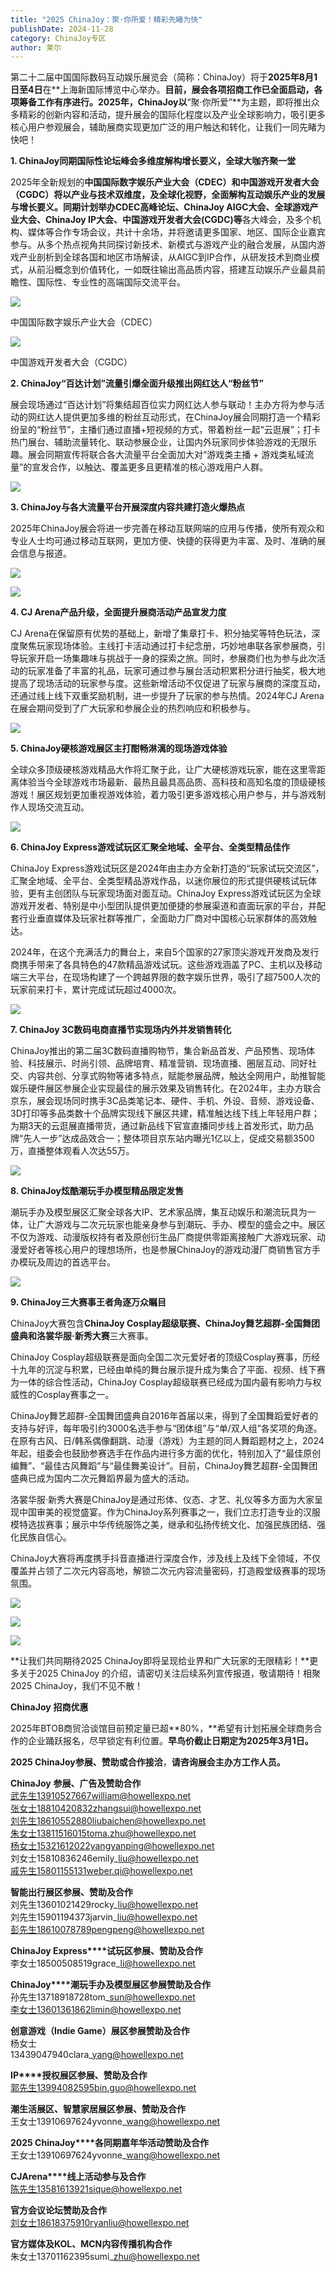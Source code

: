 ```yaml
---
title: "2025 ChinaJoy：聚·你所爱！精彩先睹为快"
publishDate: 2024-11-28
category: ChinaJoy专区
author: 莱尔
---
```


第二十二届中国国际数码互动娱乐展览会（简称：ChinaJoy）将于**2025年8月1日至4日**在**上海新国际博览中心举办。**目前，展会各项招商工作已全面启动，各项筹备工作有序进行。2025年，ChinaJoy以**“聚·你所爱”**为主题，即将推出众多精彩的创新内容和活动，提升展会的国际化程度以及产业全球影响力，吸引更多核心用户参观展会，辅助展商实现更加广泛的用户触达和转化，让我们一同先睹为快吧！

**1\. ChinaJoy同期国际性论坛峰会多维度解构增长要义，全球大咖齐聚一堂**

2025年全新规划的**中国国际数字娱乐产业大会（CDEC）**和**中国游戏开发者大会（CGDC）**将以产业与技术双维度，及全球化视野，全面解构互动娱乐产业的发展与增长要义。同期计划举办**CDEC高峰论坛、ChinaJoy AIGC大会、全球游戏产业大会、ChinaJoy IP大会、中国游戏开发者大会(CGDC)等**各大峰会，及多个机构、媒体等合作专场会议，共计十余场，并将邀请更多国家、地区、国际企业嘉宾参与。从多个热点视角共同探讨新技术、新模式与游戏产业的融合发展，从国内游戏产业剖析到全球各国和地区市场解读，从AIGC到IP合作，从研发技术到商业模式，从前沿概念到价值转化，一如既往输出高品质内容，搭建互动娱乐产业最具前瞻性、国际性、专业性的高端国际交流平台。

![](https://ec-net-1251389766.cos.ap-shanghai.myqcloud.com/wp-content/uploads/2024/11/20241128143126137.png)

中国国际数字娱乐产业大会（CDEC）

![](https://ec-net-1251389766.cos.ap-shanghai.myqcloud.com/wp-content/uploads/2024/11/20241128143129651.png)

中国游戏开发者大会（CGDC）

**2\. ChinaJoy“百达计划”流量引爆全面升级推出网红达人“粉丝节”**

展会现场通过“百达计划”将集结超百位实力网红达人参与联动！主办方将为参与活动的网红达人提供更加多维的粉丝互动形式，在ChinaJoy展会同期打造一个精彩纷呈的“粉丝节”，主播们通过直播+短视频的方式，带着粉丝一起“云逛展”；打卡热门展台、辅助流量转化、联动参展企业，让国内外玩家同步体验游戏的无限乐趣。展会同期宣传将联合各大流量平台全面加大对“游戏类主播 + 游戏类私域流量”的宣发合作，以触达、覆盖更多且更精准的核心游戏用户人群。

![](https://ec-net-1251389766.cos.ap-shanghai.myqcloud.com/wp-content/uploads/2024/11/20241128143132894.png)

**3\. ChinaJoy与各大流量平台开展深度内容共建打造火爆热点**

2025年ChinaJoy展会将进一步完善在移动互联网端的应用与传播，使所有观众和专业人士均可通过移动互联网，更加方便、快捷的获得更为丰富、及时、准确的展会信息与报道。

![](https://ec-net-1251389766.cos.ap-shanghai.myqcloud.com/wp-content/uploads/2024/11/20241128143135599.png)

![](https://ec-net-1251389766.cos.ap-shanghai.myqcloud.com/wp-content/uploads/2024/11/20241128143137858.png)

**4\. CJ Arena产品升级，全面提升展商活动产品宣发力度**

CJ Arena在保留原有优势的基础上，新增了集章打卡、积分抽奖等特色玩法，深度聚焦玩家现场体验。主线打卡活动通过打卡纪念册，巧妙地串联各家参展商，引导玩家开启一场集趣味与挑战于一身的探索之旅。同时，参展商们也为参与此次活动的玩家准备了丰富的礼品，玩家可通过参与展台活动积累积分进行抽奖，极大地提高了现场活动的玩家参与度。这些新增活动不仅促进了玩家与展商的深度互动，还通过线上线下双重奖励机制，进一步提升了玩家的参与热情。2024年CJ Arena在展会期间受到了广大玩家和参展企业的热烈响应和积极参与。

![](https://ec-net-1251389766.cos.ap-shanghai.myqcloud.com/wp-content/uploads/2024/11/20241128143140117.png)

**5\. ChinaJoy硬核游戏展区主打酣畅淋漓的现场游戏体验**

全球众多顶级硬核游戏精品大作将汇聚于此，让广大硬核游戏玩家，能在这里零距离体验当今全球游戏市场最新、最热且最具高品质、高科技和高知名度的顶级硬核游戏！展区规划更加重视游戏体验，着力吸引更多游戏核心用户参与，并与游戏制作人现场交流互动。

![](https://ec-net-1251389766.cos.ap-shanghai.myqcloud.com/wp-content/uploads/2024/11/20241128143145158.png)

**6\. ChinaJoy Express游戏试玩区汇聚全地域、全平台、全类型精品佳作**

ChinaJoy Express游戏试玩区是2024年由主办方全新打造的“玩家试玩交流区”，汇聚全地域、全平台、全类型精品游戏作品，以迷你展位的形式提供硬核试玩体验，更有主创团队与玩家现场面对面互动。ChinaJoy Express游戏试玩区为全球游戏开发者、特别是中小型团队提供更加便捷的参展渠道和直面玩家的平台，并配套行业垂直媒体及玩家社群等推广，全面助力厂商对中国核心玩家群体的高效触达。

2024年，在这个充满活力的舞台上，来自5个国家的27家顶尖游戏开发商及发行商携手带来了各具特色的47款精品游戏试玩。这些游戏涵盖了PC、主机以及移动端三大平台，在现场构建了一个跨越界限的数字娱乐世界，吸引了超7500人次的玩家前来打卡，累计完成试玩超过4000次。

![](https://ec-net-1251389766.cos.ap-shanghai.myqcloud.com/wp-content/uploads/2024/11/20241128143147633.png)

**7\. ChinaJoy 3C数码电商直播节实现场内外并发销售转化**

ChinaJoy推出的第二届3C数码直播购物节，集合新品首发、产品预售、现场体验、科技展示、时尚引领、品牌培育、精准营销、现场直播、圈层互动、同好社交、内容共创、分享式购物等诸多特点，赋能参展品牌，触达全网用户，助推智能娱乐硬件展区参展企业实现最佳的展示效果及销售转化。在2024年，主办方联合京东，展会现场同时携手3C品类笔记本、硬件、手机、外设、音频、游戏设备、3D打印等多品类数十个品牌实现线下展区共建，精准触达线下线上年轻用户群；为期3天的云逛展直播带货，通过新品线下官宣直播同步线上首发形式，助力品牌“先人一步”达成品效合一；整体项目京东站内曝光1亿以上，促成交易额3500万，直播整体观看人次达55万。

![](https://ec-net-1251389766.cos.ap-shanghai.myqcloud.com/wp-content/uploads/2024/11/20241128143150387.png)

**8\. ChinaJoy炫酷潮玩手办模型精品限定发售**

潮玩手办及模型展区汇聚全球各大IP、艺术家品牌，集互动娱乐和潮流玩具为一体，让广大游戏与二次元玩家也能亲身参与到潮玩、手办、模型的盛会之中。展区不仅为游戏、动漫版权持有者及原创衍生品厂商提供零距离接触广大游戏玩家、动漫爱好者等核心用户的理想场所，也是参展ChinaJoy的游戏动漫厂商销售官方手办模玩及周边的首选平台。

![](https://ec-net-1251389766.cos.ap-shanghai.myqcloud.com/wp-content/uploads/2024/11/20241128143154228.png)

**9\. ChinaJoy三大赛事王者角逐万众瞩目**

ChinaJoy大赛包含**ChinaJoy Cosplay超级联赛、ChinaJoy舞艺超群-全国舞团盛典和洛裳华服·新秀大赛**三大赛事。

ChinaJoy Cosplay超级联赛是面向全国二次元爱好者的顶级Cosplay赛事，历经十九年的沉淀与积累，已经由单纯的舞台展示提升成为集合了平面、视频、线下赛为一体的综合性活动，ChinaJoy Cosplay超级联赛已经成为国内最有影响力与权威性的Cosplay赛事之一。

ChinaJoy舞艺超群-全国舞团盛典自2016年首届以来，得到了全国舞蹈爱好者的支持与好评，每年吸引约3000名选手参与“团体组”与“单/双人组”各奖项的角逐。在原有古风、日/韩系偶像翻跳、动漫（游戏）为主题的同人舞蹈题材之上，2024年起，组委会也鼓励参赛选手在作品内进行多方面的优化，特别加入了“最佳原创编舞”、“最佳古风舞蹈”与“最佳舞美设计”。目前，ChinaJoy舞艺超群-全国舞团盛典已成为国内二次元舞蹈界最为盛大的活动。

洛裳华服·新秀大赛是ChinaJoy是通过形体、仪态、才艺、礼仪等多方面为大家呈现中国审美的视觉盛宴。作为ChinaJoy系列赛事之一，我们立志打造专业的汉服模特选拔赛事；展示中华传统服饰之美，继承和弘扬传统文化、加强民族团结、强化民族自信心。

ChinaJoy大赛将再度携手抖音直播进行深度合作，涉及线上及线下全领域，不仅覆盖并占领了二次元内容高地，解锁二次元内容流量密码，打造殿堂级赛事的现场氛围。

![](https://ec-net-1251389766.cos.ap-shanghai.myqcloud.com/wp-content/uploads/2024/11/20241128143157479.png)

![](https://ec-net-1251389766.cos.ap-shanghai.myqcloud.com/wp-content/uploads/2024/11/20241128143158415.png)

![](https://ec-net-1251389766.cos.ap-shanghai.myqcloud.com/wp-content/uploads/2024/11/20241128143201653.png)

**让我们共同期待2025 ChinaJoy即将呈现给业界和广大玩家的无限精彩！**更多关于2025 ChinaJoy 的介绍，请密切关注后续系列宣传报道，敬请期待！相聚2025 ChinaJoy，我们不见不散！

**ChinaJoy** **招商优惠**

2025年BTOB商贸洽谈馆目前预定量已超**80%，**希望有计划拓展全球商务合作的企业踊跃报名，尽早锁定有利位置。**早鸟价截止日期定为2025年3月1日。**

**2025 ChinaJoy参展、赞助或合作接洽**，**请咨询展会主办方工作人员。**

  
**ChinaJoy** **参展、广告及赞助合作**  
武先生13910527667william@howellexpo.net  
张女士18810420832zhangsui@howellexpo.net  
刘先生18610552880liubaichen@howellexpo.net  
朱女士13811516015toma.zhu@howellexpo.net  
杨女士15321612022yangyanping@howellexpo.net  
刘女士15810836246emily\_liu@howellexpo.net  
戚先生15801155131weber.qi@howellexpo.net  
  
**智能出行展区参展、赞助及合作**  
刘先生13601021429rocky\_liu@howellexpo.net  
刘先生15901194373jarvin\_liu@howellexpo.net  
彭先生18610078789pengpeng@howellexpo.net

  
**ChinaJoy Express****试玩区参展、赞助及合作**  
李女士18500508519grace\_li@howellexpo.net

  
**ChinaJoy****潮玩手办及模型展区参展赞助及合作**  
孙先生13718918728tom\_sun@howellexpo.net  
李女士13601361862limin@howellexpo.net

  
**创意游戏（Indie Game）展区参展赞助及合作**  
杨女士  
13439047940clara\_yang@howellexpo.net

  
**IP****授权展区参展、赞助及合作**  
郭先生13994082595bin.guo@howellexpo.net

  
**潮生活展区、智慧家居展区参展、赞助及合作**  
王女士13910697624yvonne\_wang@howellexpo.net

  
**2025 ChinaJoy****各同期嘉年华活动赞助及合作**  
王女士13910697624yvonne\_wang@howellexpo.net  
  
**CJArena****线上活动参与及合作**  
陈先生13581613921sique@howellexpo.net

  
**官方会议论坛赞助及合作**  
刘女士18618375910ryanliu@howellexpo.net  
  
**官方媒体及KOL、MCN内容传播机构合作**  
朱女士13701162395sumi\_zhu@howellexpo.net
